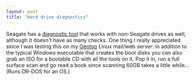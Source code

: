 ```yaml
---
layout: post
title: "Hard drive diagnostics"
---
```




Seagate has a <a href="http://www.seagate.com/support/seatools/B7a.html">diagnostic tool</a> that works with non-Seagate drives as well, although it doesn't have as many checks. One thing I really appreciated since I was testing this on my <a href="/2003/08/25/migrating_to_gentoo.html">Gentoo</a> Linux mail/web server: in addition to the typical Windows executable that creates the boot disks you can also grab an ISO for a bootable CD with all the tools on it. Pop it in, run a full surface scan and go read a book since scanning 60GB takes a little while... (Runs DR-DOS for an OS.)


